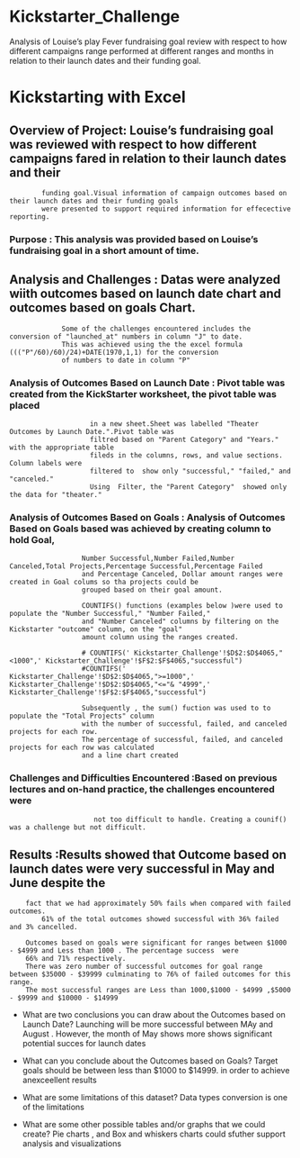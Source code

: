 # Kickstarter_Challenge
Analysis of Louise’s play Fever fundraising goal review with respect to how different campaigns range performed at different ranges and months in relation to their launch dates and their funding goal.
# Kickstarting with Excel

## Overview of Project: Louise’s fundraising goal was reviewed with respect to how different campaigns fared in relation to their launch dates and their 
			funding goal.Visual information of campaign outcomes based on their launch dates and their funding goals 
			were presented to support required information for effecective reporting.
			
### Purpose : 		This analysis was provided based on Louise’s fundraising goal in a short amount of time.
 
## Analysis and Challenges : Datas were analyzed wiith outcomes based on launch date chart and outcomes based on goals Chart.
			     Some of the challenges encountered includes the conversion of "launched_at" numbers in column "J" to date. 
			     This was achieved using the the excel formula ((("P"/60)/60)/24)+DATE(1970,1,1) for the conversion 
			     of numbers to date in column "P"

### Analysis of Outcomes Based on Launch Date : Pivot table was created from the KickStarter worksheet,  the pivot table was placed
						in a new sheet.Sheet was labelled "Theater Outcomes by Launch Date.".Pivot table was
						filtred based on "Parent Category" and "Years." with the appropriate table 
						fileds in the columns, rows, and value sections. Column labels were 
						filtered to  show only "successful," "failed," and "canceled."
						Using  Filter, the "Parent Category"  showed only the data for "theater." 

### Analysis of Outcomes Based on Goals : Analysis of  Outcomes Based on Goals based was achieved by creating column to hold Goal,
					  Number Successful,Number Failed,Number Canceled,Total Projects,Percentage Successful,Percentage Failed
					  and Percentage Canceled, Dollar amount ranges were created in Goal colums so tha projects could be 
					  grouped based on their goal amount. 

					  COUNTIFS() functions (examples below )were used to populate the "Number Successful," "Number Failed," 
					  and "Number Canceled" columns by filtering on the Kickstarter "outcome" column, on the "goal" 
					  amount column using the ranges created.

					  # COUNTIFS(' Kickstarter_Challenge'!$D$2:$D$4065,"<1000",' Kickstarter_Challenge'!$F$2:$F$4065,"successful")
					  #COUNTIFS(' Kickstarter_Challenge'!$D$2:$D$4065,">=1000",' Kickstarter_Challenge'!$D$2:$D$4065,"<="& "4999",' Kickstarter_Challenge'!$F$2:$F$4065,"successful")
					  
					  Subsequently , the sum() fuction was used to to populate the "Total Projects" column 
					  with the number of successful, failed, and canceled projects for each row. 
					  The percentage of successful, failed, and canceled projects for each row was calculated 
					  and a line chart created

### Challenges and Difficulties Encountered :Based on previous lectures and on-hand practice, the challenges encountered were
					     not too difficult to handle. Creating a counif() was a challenge but not difficult.

## Results :Results showed that Outcome based on launch dates were very successful in May and June despite the 
	    fact that we had approximately 50% fails when compared with failed outcomes.
            61% of the total outcomes showed successful with 36% failed and 3% cancelled.

	    Outcomes based on goals were significant for ranges between $1000 - $4999 and Less than 1000 . The percentage success  were
	    66% and 71% respectively.
	    There was zero number of successful outcomes for goal range between $35000 - $39999 culminating to 76% of failed outcomes for this range.
	    The most successful ranges are Less than 1000,$1000 - $4999 ,$5000 - $9999 and $10000 - $14999

- What are two conclusions you can draw about the Outcomes based on Launch Date? Launching will be more successful between MAy and August . However, the month 
										 of May shows more shows significant potential succes for launch dates

- What can you conclude about the Outcomes based on Goals? Target goals should be between less than $1000 to $14999. in order to achieve anexceellent results

- What are some limitations of this dataset? Data types conversion is one of the limitations 

- What are some other possible tables and/or graphs that we could create? Pie charts , and Box and whiskers charts could sfuther support analysis and visualizations
